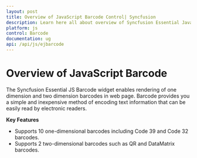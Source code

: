 ```yaml
---
layout: post
title: Overview of JavaScript Barcode Control| Syncfusion
description: Learn here all about overview of Syncfusion Essential JavaScript Barcode control, it's elements and more.
platform: js
control: Barcode
documentation: ug
api: /api/js/ejbarcode
---
```


# Overview of JavaScript Barcode

The Syncfusion Essential JS Barcode widget enables rendering of one dimension and two dimension barcodes in web page. Barcode provides you a simple and inexpensive method of encoding text information that can be easily read by electronic readers.

**Key Features**

* Supports 10 one-dimensional barcodes including Code 39 and Code 32 barcodes.
* Supports 2 two-dimensional barcodes such as QR and DataMatrix barcodes.